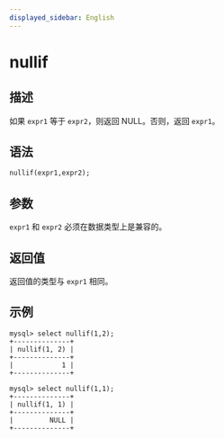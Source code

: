 ```yaml
---
displayed_sidebar: English
---
```


# nullif

## 描述

如果 `expr1` 等于 `expr2`，则返回 NULL。否则，返回 `expr1`。

## 语法

```Haskell
nullif(expr1,expr2);
```

## 参数

`expr1` 和 `expr2` 必须在数据类型上是兼容的。

## 返回值

返回值的类型与 `expr1` 相同。

## 示例

```Plain
mysql> select nullif(1,2);
+--------------+
| nullif(1, 2) |
+--------------+
|            1 |
+--------------+

mysql> select nullif(1,1);
+--------------+
| nullif(1, 1) |
+--------------+
|         NULL |
+--------------+
```